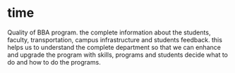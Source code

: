# time
Quality of BBA program. the complete information about the students, faculty, transportation, campus infrastructure and students feedback. this helps us to understand the complete department so that we can enhance and upgrade the program with skills, programs and students decide what to do and how to do the programs.
